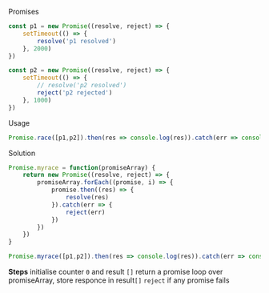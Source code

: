 Promises

```js
const p1 = new Promise((resolve, reject) => {
    setTimeout(() => {
        resolve('p1 resolved')
    }, 2000)
})

const p2 = new Promise((resolve, reject) => {
    setTimeout(() => {
        // resolve('p2 resolved')
        reject('p2 rejected')
    }, 1000)
})
```

Usage

```js
Promise.race([p1,p2]).then(res => console.log(res)).catch(err => console.log(err))
```

Solution

```js
Promise.myrace = function(promiseArray) {
    return new Promise((resolve, reject) => {
        promiseArray.forEach((promise, i) => {
            promise.then((res) => {
                resolve(res)
            }).catch(err => {
                reject(err)
            })
        })
    })
}

Promise.myrace([p1,p2]).then(res => console.log(res)).catch(err => console.log(err))
```

**Steps**
initialise counter `0` and result `[]`
return a promise
loop over promiseArray, store responce in result`[]`
`reject` if any promise fails